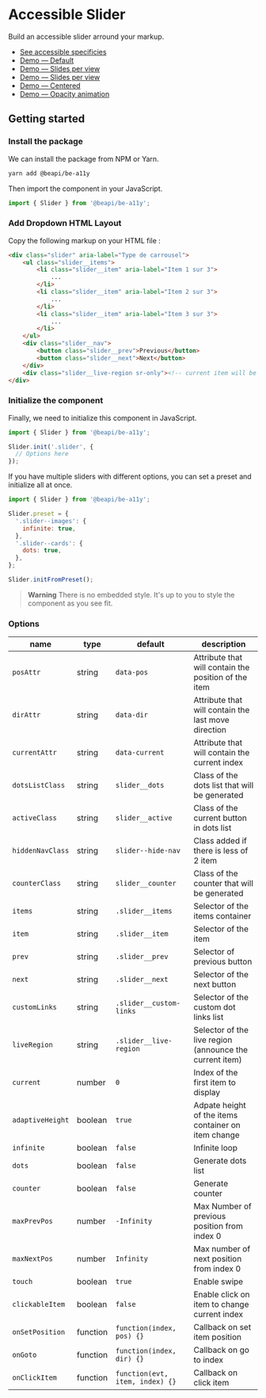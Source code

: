 # Accessible Slider

Build an accessible slider arround your markup.

* [See accessible specificies](https://www.w3.org/WAI/ARIA/apg/patterns/carousel/)
* [Demo — Default](https://codepen.io/beapi/pen/gOZqwvL)
* [Demo — Slides per view](https://codepen.io/beapi/pen/GRPzjbm)
* [Demo — Slides per view](https://codepen.io/beapi/pen/GRPzjbm)
* [Demo — Centered](https://codepen.io/beapi/pen/MWZLbjd)
* [Demo — Opacity animation](https://codepen.io/beapi/pen/GRYEzJo)

## Getting started

### Install the package

We can install the package from NPM or Yarn.

```bash
yarn add @beapi/be-a11y
```

Then import the component in your JavaScript.

```js
import { Slider } from '@beapi/be-a11y';
```

### Add Dropdown HTML Layout

Copy the following markup on your HTML file :

```html
<div class="slider" aria-label="Type de carrousel">
    <ul class="slider__items">
        <li class="slider__item" aria-label="Item 1 sur 3">
            ...
        </li>
        <li class="slider__item" aria-label="Item 2 sur 3">
            ...
        </li>
        <li class="slider__item" aria-label="Item 3 sur 3">
            ...
        </li>
    </ul>
    <div class="slider__nav">
        <button class="slider__prev">Previous</button>
        <button class="slider__next">Next</button>
    </div>
    <div class="slider__live-region sr-only"><!-- current item will be announced here based on item aria-label --></div>
</div>
```

### Initialize the component

Finally, we need to initialize this component in JavaScript.

```js
import { Slider } from '@beapi/be-a11y';

Slider.init('.slider', {
  // Options here
});
```

If you have multiple sliders with different options, you can set a preset and initialize all at once.

```js
import { Slider } from '@beapi/be-a11y';

Slider.preset = {
  '.slider--images': {
    infinite: true,
  },
  '.slider--cards': {
    dots: true,
  },
};

Slider.initFromPreset();
```

> **Warning**
> There is no embedded style. It's up to you to style the component as you see fit.

### Options

| name                 | type                      | default                         | description                                             |
|----------------------|---------------------------|---------------------------------|---------------------------------------------------------|
| `posAttr`            | string                    | `data-pos`                      | Attribute that will contain the position of the item    |
| `dirAttr`            | string                    | `data-dir`                      | Attribute that will contain the last move direction     |
| `currentAttr`        | string                    | `data-current`                  | Attribute that will contain the current index           |
| `dotsListClass`      | string                    | `slider__dots`              | Class of the dots list that will be generated           |
| `activeClass`        | string                    | `slider__active`            | Class of the current button in dots list                |
| `hiddenNavClass`     | string                    | `slider--hide-nav`          | Class added if there is less of 2 item                  |
| `counterClass`       | string                    | `slider__counter`           | Class of the counter that will be generated             |
| `items`              | string                    | `.slider__items`            | Selector of the items container                         |
| `item`               | string                    | `.slider__item`             | Selector of the item                                    |
| `prev`               | string                    | `.slider__prev`             | Selector of previous button                             |
| `next`               | string                    | `.slider__next`             | Selector of the next button                             |
| `customLinks`        | string                    | `.slider__custom-links`     | Selector of the custom dot links list                   |
| `liveRegion`         | string                    | `.slider__live-region`      | Selector of the live region (announce the current item) |
| `current`            | number                    | `0`                             | Index of the first item to display                      |
| `adaptiveHeight`     | boolean                   | `true`                          | Adpate height of the items container on item change     |
| `infinite`           | boolean                   | `false`                         | Infinite loop                                           |
| `dots`               | boolean                   | `false`                         | Generate dots list                                      |
| `counter`            | boolean                   | `false`                         | Generate counter                                        |
| `maxPrevPos`         | number                    | `-Infinity`                     | Max Number of previous position from index 0            |
| `maxNextPos`         | number                    | `Infinity`                      | Max number of next position from index 0                |
| `touch`              | boolean                   | `true`                          | Enable swipe                                            |
| `clickableItem`      | boolean                   | `false`                         | Enable click on item to change current index            |
| `onSetPosition`      | function                  | `function(index, pos) {}`       | Callback on set item position                           |
| `onGoto`             | function                  | `function(index, dir) {}`       | Callback on go to index                                 |
| `onClickItem`        | function                  | `function(evt, item, index) {}` | Callback on click item                                  |
